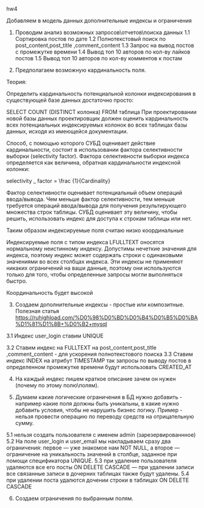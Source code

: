 hw4

Добавляем в модель данных дополнительные индексы и ограничения
1. Проводим анализ возможных запросов\отчетов\поиска данных
1.1 Сортировка постов по дате 
1.2 Полнотекстовый поиск по post_content,post_title ,comment_content
1.3 Запрос на вывод постов с промежутке времени 
1.4 Вывод топ 10 авторов по кол-ву лайков постов
1.5 Вывод топ 10 авторов по кол-ву комментов к постам

2. Предполагаем возможную кардинальность поля. 

Теория:

Определить кардинальность потенциальной колонки индексирования в существующей базе данных достаточно просто:

SELECT COUNT (DISTINCT колонка) FROM таблица
При проектировании новой базы данных проектировщик должен оценить кардинальность всех потенциальных индексируемых колонок во всех таблицах базы данных, исходя из имеющейся документации.

Способ, с помощью которого СУБД оценивает действие кардинальности, состоит в использовании фактора селективности выборки (selectivity factor). Фактора селективности выборки индекса определяется как величина, обратная кардинальности индексной колонки:

selectivity _ factor = \frac {1}{Cardinality}

Фактор селективности оценивает потенциальный объем операций ввода/вывода. Чем меньше фактор селективности, тем меньше требуется операций ввода/вывода для получения результирующего множества строк таблицы. СУБД оценивает эту величину, чтобы решить, использовать индекс для доступа к строкам таблицы или нет. 

Таким образом индексируемые поля считаю низко координальные

Индексируемые поля с типом индекса LFULLTEXT оносятся нормальному неистинному индексу. Допустимы нечеткие значения для индекса, поэтому индекс может содержать строки с одинаковыми значениями во всех столбцах индекса. Эти индексы не применяют никаких ограничений на ваши данные, поэтому они используются только для того, чтобы определенные запросы могли выполняться быстро.

Координальность будет высокой



3. Создаем дополнительные индексы - простые или композитные. 
Полезная статья https://ruhighload.com/%D0%98%D0%BD%D0%B4%D0%B5%D0%BA%D1%81%D1%8B+%D0%B2+mysql 

3.1 Индекс user_login ставим UNIQUE

3.2 Ставим индекс на FULLTEXT на post_content,post_title ,comment_content - для ускорения полнотекстового поиска
3.3 Ставим индекс INDEX на атрибут TIMESTAMP так запросы по выводу постов в определенном промежутке времени будут использовать CREATED_AT

4. На каждый индекс пишем краткое описание зачем он нужен (почему по этому полю\полям).

5. Думаем какие логические ограничения в БД нужно добавить - например какие поля должны быть уникальны, в какие нужно добавить условия, чтобы не нарушить бизнес логику. Пример - нельзя провести операцию по переводу средств на отрицательную сумму. 

5.1 нельзя создать пользователя с именем admin (зарезервированнное)
5.2 На поле user_login и user_email мы накладываем сразу два ограничения: первое — уже знакомое нам NOT NULL, а второе — ограничение на уникальность значений в столбце, заданное при помощи спецификатора UNIQUE.
5.3 при удаление пользователя удаляются все его посты ON DELETE CASCADE — при удалении записи все связанные записи в дочерних таблицах также будут удалены.
5.4 при удалении поста удалются дочении строки в таблицах ON DELETE CASCADE 


6. Создаем ограничения по выбранным полям.






